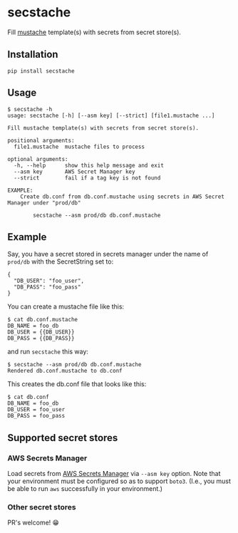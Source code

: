 # secstache

Fill [mustache](https://mustache.github.io/) template(s) with secrets from secret store(s).

## Installation
```
pip install secstache
```

## Usage
```
$ secstache -h
usage: secstache [-h] [--asm key] [--strict] [file1.mustache ...]

Fill mustache template(s) with secrets from secret store(s).

positional arguments:
  file1.mustache  mustache files to process

optional arguments:
  -h, --help      show this help message and exit
  --asm key       AWS Secret Manager key
  --strict        fail if a tag key is not found

EXAMPLE:
	Create db.conf from db.conf.mustache using secrets in AWS Secret Manager under "prod/db"

		secstache --asm prod/db db.conf.mustache
```

## Example

Say, you have a secret stored in secrets manager under the name of `prod/db` with the SecretString set to:
```
{
  "DB_USER": "foo_user",
  "DB_PASS": "foo_pass"
}
```
You can create a mustache file like this:
```
$ cat db.conf.mustache
DB_NAME = foo_db
DB_USER = {{DB_USER}}
DB_PASS = {{DB_PASS}}
```
and run `secstache` this way:
```
$ secstache --asm prod/db db.conf.mustache
Rendered db.conf.mustache to db.conf
```
This creates the db.conf file that looks like this:
```
$ cat db.conf
DB_NAME = foo_db
DB_USER = foo_user
DB_PASS = foo_pass
```

## Supported secret stores

### AWS Secrets Manager
Load secrets from [AWS Secrets Manager](https://aws.amazon.com/secrets-manager/) via `--asm key` option. Note that your environment must be configured so as to support `boto3`. (I.e., you must be able to run `aws` successfully in your environment.)

### Other secret stores
PR's welcome! :grin:

